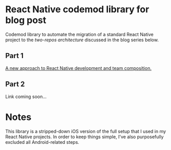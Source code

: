# React Native codemod library for blog post
Codemod library to automate the migration of a standard React Native project to the _two-repos architecture_ discussed in the blog series below.

## Part 1
[A new approach to React Native development and team composition.](https://medium.com/itnext/a-new-approach-to-react-native-development-and-team-composition-d6e3e3eb5184)
## Part 2
Link coming soon...

# Notes
This library is a stripped-down iOS version of the full setup that I used in my React Native projects. In order to keep things simple, I've also purposefully excluded all Android-related steps.
